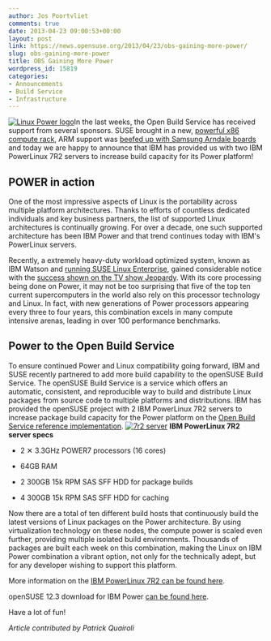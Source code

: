 ```yaml
---
author: Jos Poortvliet
comments: true
date: 2013-04-23 09:00:53+00:00
layout: post
link: https://news.opensuse.org/2013/04/23/obs-gaining-more-power/
slug: obs-gaining-more-power
title: OBS Gaining More Power
wordpress_id: 15819
categories:
- Announcements
- Build Service
- Infrastructure
---
```


[![Linux Power logo](//news.opensuse.org/wp-content/uploads/2013/04/Linux_rgb_white-bckgrnd-298x300.jpg)](//news.opensuse.org/wp-content/uploads/2013/04/Linux_rgb_white-bckgrnd.jpg)In the last weeks, the Open Build Service has received support from several sponsors. SUSE brought in a new, [powerful x86 compute rack](https://news.opensuse.org/2013/04/08/a-gust-of-fresh-build-power-suse-sponsors-new-hardware-for-the-open-build-service/), ARM support was [beefed up with Samsung Arndale boards](https://news.opensuse.org/2013/04/15/about-armv7-progress-and-arming-for-aarch64-and/) and today we are happy to announce that IBM has provided us with two IBM PowerLinux 7R2 servers to increase build capacity for its Power platform!<!-- more -->


## POWER in action


One of the most impressive aspects of Linux is the portability across multiple platform architectures. Thanks to efforts of countless dedicated individuals and key business partners, the list of supported Linux architectures is continually growing. For over a decade, one such supported architecture has been IBM Power and that trend continues today with IBM's PowerLinux servers.

Recently, a extremely heavy-duty workload optimized system, known as IBM Watson and [running SUSE Linux Enterprise](https://www.suse.com/promo/ibm-watson.html), gained considerable notice with the [success shown on the TV show Jeopardy](http://www.youtube.com/watch?v=WFR3lOm_xhE). With its core processing being done on Power, it may not be too surprising that five of the top ten current supercomputers in the world also rely on this processor technology and Linux. In fact, with new generations of Power processors appearing every three to four years, this combination excels in many compute intensive arenas, leading in over 100 performance benchmarks.


## Power to the Open Build Service


To ensure continued Power and Linux compatibility going forward, IBM and SUSE recently partnered to add more build capability to the openSUSE Build Service. The openSUSE Build Service is a service which offers an automatic, consistent, and reproducible way to build and distribute Linux packages from source code to multiple platforms and distributions. IBM has provided the openSUSE project with 2 IBM PowerLinux 7R2 servers to increase package build capacity for the Power platform on the [Open Build Service reference implementation](http://build.opensuse.org).
[![7r2 server](//news.opensuse.org/wp-content/uploads/2013/04/7r2-300x130.jpg)](//news.opensuse.org/wp-content/uploads/2013/04/7r2.jpg)
**IBM PowerLinux 7R2 server specs**



	
  * 2 ✕ 3.3GHz POWER7 processors (16 cores)

	
  * 64GB RAM

	
  * 2 300GB 15k RPM SAS SFF HDD for package builds

	
  * 4 300GB 15k RPM SAS SFF HDD for caching


Now there are a total of ten different build hosts that continuously build the latest versions of Linux packages on the Power architecture. By using virtualization technology on these nodes, the compute power is scaled even further, providing multiple isolated build environments. Thousands of packages are built each week on this combination, making the Linux on IBM Power combination a vibrant option, not only for the technically adept, but for any developer wishing to support this platform.

More information on the [IBM PowerLinux 7R2 can be found here](http://www-03.ibm.com/systems/power/software/linux/powerlinux/7r2/index.html).

openSUSE 12.3 download for IBM Power [can be found here](http://download.opensuse.org/ports/ppc/distribution/12.3/iso/).

Have a lot of fun!

_Article contributed by Patrick Quairoli_
